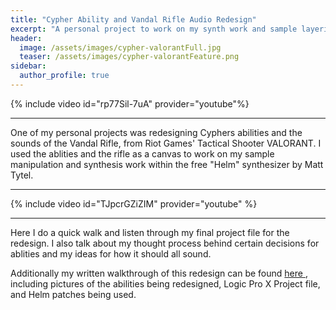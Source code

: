 ```yaml
---
title: "Cypher Ability and Vandal Rifle Audio Redesign"
excerpt: "A personal project to work on my synth work and sample layering abilities."
header: 
  image: /assets/images/cypher-valorantFull.jpg
  teaser: /assets/images/cypher-valorantFeature.png
sidebar: 
  author_profile: true
---
```


{% include video id="rp77Sil-7uA" provider="youtube"%}

---

One of my personal projects was redesigning Cyphers abilities and the sounds of the Vandal Rifle, from Riot Games' Tactical Shooter VALORANT.
I used the ablities and the rifle as a canvas to work on my sample manipulation and synthesis work within the free "Helm" synthesizer by Matt Tytel.

---

{% include video id="TJpcrGZiZIM" provider="youtube" %}

---

Here I do a quick walk and listen through my final project file for the redesign. I also talk about my thought process behind certain decisions for ablities and my ideas for how it should all sound.

Additionally my written walkthrough of this redesign can be found <a href="https://docs.google.com/document/d/1X4P_k-eWFvxTlwSyYkSfqDSHVL4gRprytMOkhu6AP4w/edit?usp=sharing"> here <a/>, including pictures of the abilities being redesigned, Logic Pro X Project file, and Helm patches being used.  
